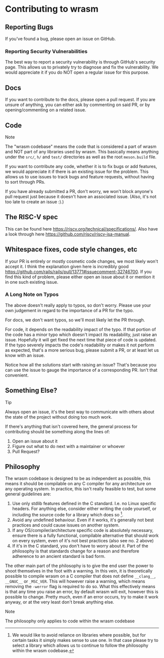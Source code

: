 # Contributing to wrasm

## Reporting Bugs

If you've found a bug, please open an issue on GitHub.

### Reporting Security Vulnerabilities

The best way to report a security vulnerability is through GitHub's security
page. This allows us to privately try to diagnose and fix the vulnerability. We
would appreciate it if you do NOT open a regular issue for this purpose.

## Docs

If you want to contribute to the docs, please open a pull request. If you are
unsure of anything, you can either ask by commenting on said PR, or by
opening/commenting on a related issue.

## Code

> [!NOTE]
> The "wrasm codebase" means the code that is considered a part of wrasm and
> NOT part of any libraries used by wrasm. This basically means anything under
> the `src/`, `h/` and `test/` directories as well as the root `meson.build`
> file.

If you want to contribute any code, whether it is to fix bugs or add features,
we would appreciate it if there is an existing issue for the problem. This
allows us to use issues to track bugs and feature requests, without having to
sort through PRs.

If you have already submitted a PR, don't worry, we won't block anyone's pull
request just because it doesn't have an associated issue. (Also, it's not too
late to create an issue :).)

## The RISC-V spec

This can be found here https://riscv.org/technical/specifications/.
Also have a look through here https://github.com/riscv/riscv-isa-manual.

## Whitespace fixes, code style changes, etc

If your PR is entirely or mostly cosmetic code changes, we most likely won't
accept it. I think the explanation given here is incredibly good
https://github.com/rails/rails/pull/13771#issuecomment-32746700. If you find
this kind of problem, please either open an issue about it or mention it in one
such existing issue.

### A Long Note on Typos

The above doesn't really apply to typos, so don't worry. Please use your own
judgement in regard to the importance of a PR for the typo.

For docs, we don't want typos, so we'll most likely let the PR through.

For code, it depends on the readability impact of the typo. If that portion of
the code has a minor typo which doesn't impact its readability, just raise an
issue. Hopefully it will get fixed the next time that piece of code is updated.
If the typo severely impacts the code's readability or makes it not perform as
expected, that's a more serious bug, please submit a PR, or at least let us
know with an issue.

Notice how all the solutions start with raising an issue? That's because you
can use the issue to gauge the importance of a corresponding PR. Isn't that
convenient.

## Something Else?

> [!TIP]
> Always open an issue, it's the best way to communicate with others about the
> state of the project without doing too much work.

If there's anything that isn't covered here, the general process for
contributing should be something along the lines of:
1. Open an issue about it
2. Figure out what to do next with a maintainer or whoever
3. Pull Request?

## Philosophy

The wrasm codebase is designed to be as independent as possible, this means it
should be compilable on any C compiler for any architecture on any operating
system. In practice, this isn't really feasible to test, but some general
guidelines are:
1.  Use only stdlib features defined in the C standard. I.e. no Linux specific
    headers. For anything else, consider either writing the code yourself, or
    including the source code for a library which does so [^1].
2.  Avoid any undefined behaviour. Even if it works, it's generally not best
    practices and could cause issues on another system.
3.  If any OS/compiler/architecture specific code is absolutely necessary,
    ensure there is a fully functional, compilable alternative that should work
    on every system, even of it's not best practices (also see no. 2 above)
4.  If it's in the C standard, you don't have to worry about it. Part of the
    philosophy is that standards change for a reason and therefore adherence to
    an ancient standard is bad form.

The other main part of the philosophy is to give the end user the power to
shoot themselves in the foot with a warning. In this vein, it is theoretically
possible to compile wrasm on a C compiler that does not define `__clang__`,
`__GNUC__` or `_MSC_VER`. This will however raise a warning, which means
removing the `-werror` flag is required to do so. What this effectively means
is that any time you raise an error, by default wrasm will exit, however this
is possible to change. Pretty much, even if an error occurs, try to make it
work anyway, or at the very least don't break anything else.

> [!NOTE]
> The philosophy only applies to code within the wrasm codebase

[^1]: We would like to avoid reliance on libraries where possible, but for
    certain tasks it simply makes sense to use one. In that case please try to
    select a library which allows us to continue to follow the philosophy
    within the wrasm codebase.

